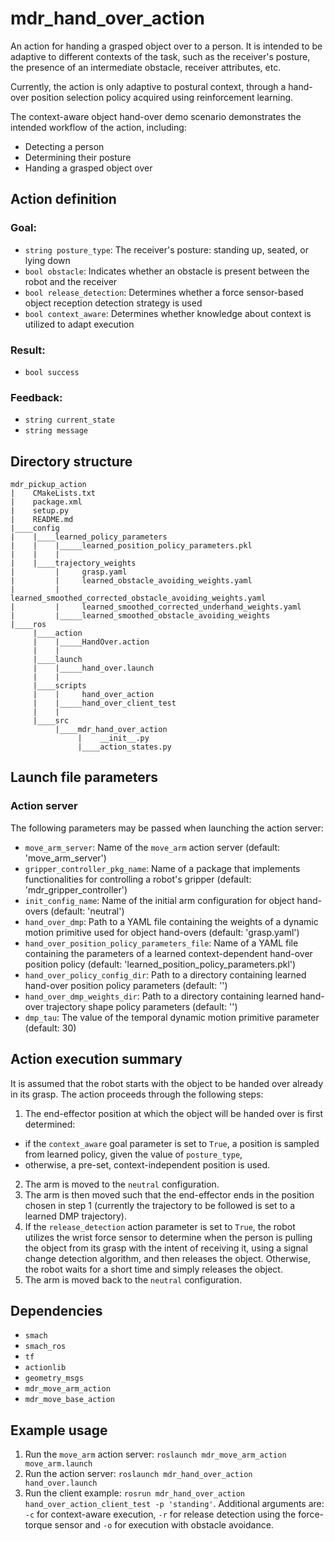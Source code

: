 # mdr_hand_over_action

An action for handing a grasped object over to a person. It is intended to be adaptive to different contexts of the task, such as the receiver's posture, the presence of an intermediate obstacle, receiver attributes, etc.

Currently, the action is only adaptive to postural context, through a hand-over position selection policy acquired using reinforcement learning.

The context-aware object hand-over demo scenario demonstrates the intended workflow of the action, including:
* Detecting a person
* Determining their posture
* Handing a grasped object over

## Action definition

### Goal:

* ``string posture_type``: The receiver's posture: standing up, seated, or lying down
* ``bool obstacle``: Indicates whether an obstacle is present between the robot and the receiver
* ``bool release_detection``: Determines whether a force sensor-based object reception detection strategy is used
* ``bool context_aware``: Determines whether knowledge about context is utilized to adapt execution

### Result:

* ``bool success``

### Feedback:

* ``string current_state``
* ``string message``

## Directory structure

```
mdr_pickup_action
|    CMakeLists.txt
|    package.xml
|    setup.py
|    README.md
|____config
|    |____learned_policy_parameters
|    |    |_____learned_position_policy_parameters.pkl
|    |    |
|    |____trajectory_weights
|         |     grasp.yaml
|         |     learned_obstacle_avoiding_weights.yaml
|         |     learned_smoothed_corrected_obstacle_avoiding_weights.yaml
|         |     learned_smoothed_corrected_underhand_weights.yaml
|         |_____learned_smoothed_obstacle_avoiding_weights
|____ros
     |____action
     |    |_____HandOver.action
     |    |
     |____launch
     |    |_____hand_over.launch
     |    |
     |____scripts
     |    |     hand_over_action
     |    |_____hand_over_client_test
     |    |
     |____src
          |____mdr_hand_over_action
               |    __init__.py
               |____action_states.py
```

## Launch file parameters

### Action server

The following parameters may be passed when launching the action server:
* ``move_arm_server``: Name of the `move_arm` action server (default: 'move_arm_server')
* ``gripper_controller_pkg_name``: Name of a package that implements functionalities for controlling a robot's gripper (default: 'mdr_gripper_controller')
* ``init_config_name``: Name of the initial arm configuration for object hand-overs (default: 'neutral')
* ``hand_over_dmp``:  Path to a YAML file containing the weights of a dynamic motion primitive used for object hand-overs (default: 'grasp.yaml')
* ``hand_over_position_policy_parameters_file``:  Name of a YAML file containing the parameters of a learned context-dependent hand-over position policy (default: 'learned_position_policy_parameters.pkl')
* ``hand_over_policy_config_dir``: Path to a directory containing learned hand-over position policy parameters (default: '')
* ``hand_over_dmp_weights_dir``: Path to a directory containing learned hand-over trajectory shape policy parameters (default: '')
* ``dmp_tau``: The value of the temporal dynamic motion primitive parameter (default: 30)

## Action execution summary

It is assumed that the robot starts with the object to be handed over already in its grasp. The action proceeds through the following steps:
1. The end-effector position at which the object will be handed over is first determined:
  - if the ``context_aware`` goal parameter is set to ``True``, a position is sampled from learned policy, given the value of ``posture_type``,
  - otherwise, a pre-set, context-independent position is used.
2. The arm is moved to the ``neutral`` configuration.
3. The arm is then moved such that the end-effector ends in the position chosen in step 1 (currently the trajectory to be followed is set to a learned DMP trajectory).
4. If the ``release_detection`` action parameter is set to ``True``, the robot utilizes the wrist force sensor to determine when the person is pulling the object from its grasp with the intent of receiving it, using a signal change detection algorithm, and then releases the object. Otherwise, the robot waits for a short time and simply releases the object.
5. The arm is moved back to the ``neutral`` configuration.

## Dependencies

* ``smach``
* ``smach_ros``
* ``tf``
* ``actionlib``
* ``geometry_msgs``
* ``mdr_move_arm_action``
* ``mdr_move_base_action``

## Example usage

1. Run the ``move_arm`` action server: ``roslaunch mdr_move_arm_action move_arm.launch``
2. Run the action server: ``roslaunch mdr_hand_over_action hand_over.launch``
3. Run the client example: ``rosrun mdr_hand_over_action hand_over_action_client_test -p 'standing'``. Additional arguments are: `-c` for context-aware execution, `-r` for release detection using the force-torque sensor and `-o` for execution with obstacle avoidance.

